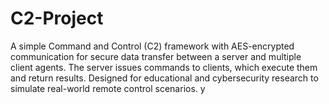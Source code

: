 # C2-Project
A simple Command and Control (C2) framework with AES-encrypted communication for secure data transfer between a server and multiple client agents. The server issues commands to clients, which execute them and return results. Designed for educational and cybersecurity research to simulate real-world remote control scenarios.
y
